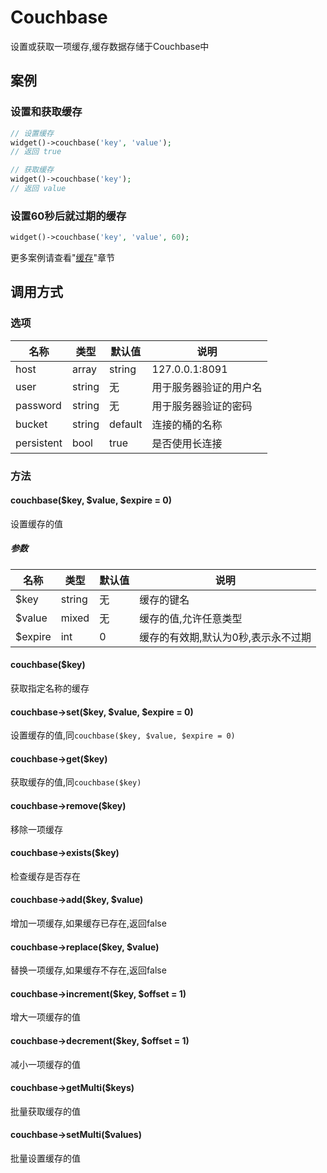 Couchbase
=========

设置或获取一项缓存,缓存数据存储于Couchbase中

案例
----

### 设置和获取缓存
```php
// 设置缓存
widget()->couchbase('key', 'value');
// 返回 true

// 获取缓存
widget()->couchbase('key');
// 返回 value
```

### 设置60秒后就过期的缓存
```php
widget()->couchbase('key', 'value', 60);
```

更多案例请查看"[缓存](../book/cache.md)"章节

调用方式
-------

### 选项

| 名称       | 类型         | 默认值         | 说明                                                    |
|------------|--------------|----------------|---------------------------------------------------------|
| host       | array|string | 127.0.0.1:8091 | Couchbase所在的服务器名称,端口为可选,默认端口是`8091`   |
| user       | string       | 无             | 用于服务器验证的用户名                                  |
| password   | string       | 无             | 用于服务器验证的密码                                    |
| bucket     | string       | default        | 连接的桶的名称                                          |
| persistent | bool         | true           | 是否使用长连接                                          |

### 方法

#### couchbase($key, $value, $expire = 0)
设置缓存的值

##### 参数

| 名称      | 类型      | 默认值    | 说明                                  |
|-----------|-----------|-----------|---------------------------------------|
| $key      | string    | 无        | 缓存的键名                            |
| $value    | mixed     | 无        | 缓存的值,允许任意类型                 |
| $expire   | int       | 0         | 缓存的有效期,默认为0秒,表示永不过期   |

#### couchbase($key)
获取指定名称的缓存

#### couchbase->set($key, $value, $expire = 0)
设置缓存的值,同`couchbase($key, $value, $expire = 0)`

#### couchbase->get($key)
获取缓存的值,同`couchbase($key)`

#### couchbase->remove($key)
移除一项缓存

#### couchbase->exists($key)
检查缓存是否存在

#### couchbase->add($key, $value)
增加一项缓存,如果缓存已存在,返回false

#### couchbase->replace($key, $value)
替换一项缓存,如果缓存不存在,返回false

#### couchbase->increment($key, $offset = 1)
增大一项缓存的值

#### couchbase->decrement($key, $offset = 1)
减小一项缓存的值

#### couchbase->getMulti($keys)
批量获取缓存的值

#### couchbase->setMulti($values)
批量设置缓存的值
